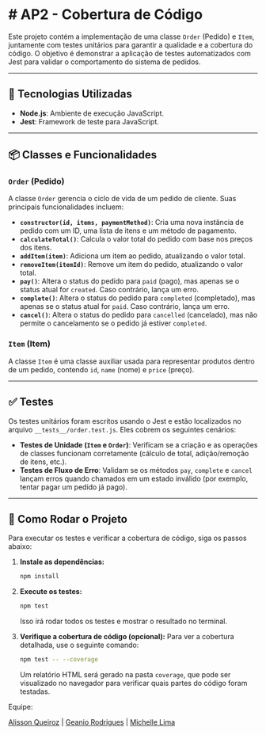# # AP2 - Cobertura de Código

Este projeto contém a implementação de uma classe `Order` (Pedido) e `Item`, juntamente com testes unitários para garantir a qualidade e a cobertura do código. O objetivo é demonstrar a aplicação de testes automatizados com Jest para validar o comportamento do sistema de pedidos.

---

## 🚀 Tecnologias Utilizadas

* **Node.js**: Ambiente de execução JavaScript.
* **Jest**: Framework de teste para JavaScript.

---

## 📦 Classes e Funcionalidades

### `Order` (Pedido)

A classe `Order` gerencia o ciclo de vida de um pedido de cliente. Suas principais funcionalidades incluem:

* **`constructor(id, items, paymentMethod)`**: Cria uma nova instância de pedido com um ID, uma lista de itens e um método de pagamento.
* **`calculateTotal()`**: Calcula o valor total do pedido com base nos preços dos itens.
* **`addItem(item)`**: Adiciona um item ao pedido, atualizando o valor total.
* **`removeItem(itemId)`**: Remove um item do pedido, atualizando o valor total.
* **`pay()`**: Altera o status do pedido para `paid` (pago), mas apenas se o status atual for `created`. Caso contrário, lança um erro.
* **`complete()`**: Altera o status do pedido para `completed` (completado), mas apenas se o status atual for `paid`. Caso contrário, lança um erro.
* **`cancel()`**: Altera o status do pedido para `cancelled` (cancelado), mas não permite o cancelamento se o pedido já estiver `completed`.

### `Item` (Item)

A classe `Item` é uma classe auxiliar usada para representar produtos dentro de um pedido, contendo `id`, `name` (nome) e `price` (preço).

---

## ✅ Testes

Os testes unitários foram escritos usando o Jest e estão localizados no arquivo `__tests__/order.test.js`. Eles cobrem os seguintes cenários:

* **Testes de Unidade (`Item` e `Order`)**: Verificam se a criação e as operações de classes funcionam corretamente (cálculo de total, adição/remoção de itens, etc.).
* **Testes de Fluxo de Erro**: Validam se os métodos `pay`, `complete` e `cancel` lançam erros quando chamados em um estado inválido (por exemplo, tentar pagar um pedido já pago).

---

## 🔧 Como Rodar o Projeto

Para executar os testes e verificar a cobertura de código, siga os passos abaixo:

1.  **Instale as dependências:**
    ```bash
    npm install
    ```
2.  **Execute os testes:**
    ```bash
    npm test
    ```
    Isso irá rodar todos os testes e mostrar o resultado no terminal.

3.  **Verifique a cobertura de código (opcional):**
    Para ver a cobertura detalhada, use o seguinte comando:
    ```bash
    npm test -- --coverage
    ```
    Um relatório HTML será gerado na pasta `coverage`, que pode ser visualizado no navegador para verificar quais partes do código foram testadas.

Equipe:

[Alisson Queiroz](https://github.com/AlissonQueirozDantas) | [Geanio Rodrigues](https://github.com/geanio-rodrigues) | [Michelle Lima](https://github.com/michellelima8)

